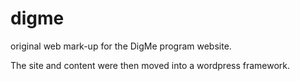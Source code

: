 # digme
original web mark-up for the DigMe program website. 

The site and content were then moved into a wordpress framework. 
